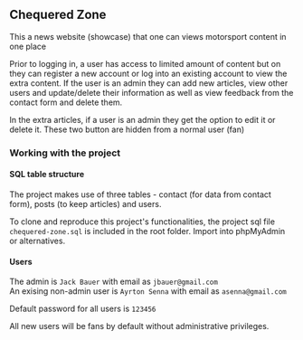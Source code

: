 ## Chequered Zone

This a news website (showcase) that one can views motorsport content in one place

Prior to logging in, a user has access to limited amount of content but on they can register a new account or log into an existing account to view the extra content. If the user is an admin they can add new articles, view other users and update/delete their information as well as view feedback from the contact form and delete them.

In the extra articles, if a user is an admin they get the option to edit it or delete it. These two button are hidden from a normal user (fan)

### Working with the project 

#### SQL table structure

The project makes use of three tables - contact (for data from contact form), posts (to keep articles) and users. 

To clone and reproduce this project's functionalities, the project sql file `chequered-zone.sql` is included in the root folder. Import into phpMyAdmin or alternatives.

#### Users

The admin is `Jack Bauer` with email as `jbauer@gmail.com` <br>
An exising non-admin user is `Ayrton Senna` with email as `asenna@gmail.com`

Default password for all users is `123456` 

All new users will be fans by default without administrative privileges.
